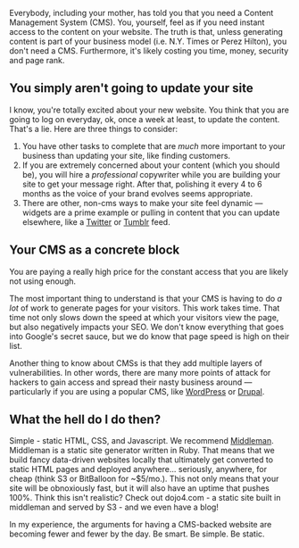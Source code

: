 Everybody, including your mother, has told you that you need a Content Management System (CMS). You, yourself, feel as if you need instant access to the content on your website. The truth is that, unless generating content is part of your business model (i.e. N.Y. Times or Perez Hilton), you don't need a CMS. Furthermore, it's likely costing you time, money, security and page rank.

You simply aren't going to update your site
-------------------------------------------

I know, you're totally excited about your new website. You think that you are going to log on everyday, ok, once a week at least, to update the content. That's a lie. Here are three things to consider:

1. You have other tasks to complete that are _much_ more important to your business than updating your site, like finding customers.
2. If you are extremely concerned about your content (which you should be), you will hire a _professional_ copywriter while you are building your site to get your message right. After that, polishing it every 4 to 6 months as the voice of your brand evolves seems appropriate. 
3. There are other, non-cms ways to make your site feel dynamic — widgets are a prime example or pulling in content that you can update elsewhere, like a [Twitter](http://www.bourncreative.com/how-to-add-the-official-twitter-widget-to-your-website/ "Twitter Widgets") or [Tumblr](https://www.tumblr.com/ "Tumblr") feed.

Your CMS as a concrete block
----------------------------

You are paying a really high price for the constant access that you are likely not using enough.

The most important thing to understand is that your CMS is having to do _a lot_ of work to generate pages for your visitors. This work takes time. That time not only slows down the speed at which your visitors view the page, but also negatively impacts your SEO. We don't know everything that goes into Google's secret sauce, but we do know that page speed is high on their list. 

Another thing to know about CMSs is that they add multiple layers of vulnerabilities. In other words, there are many more points of attack for hackers to gain access and spread their nasty business around — particularly if you are using a popular CMS, like [WordPress](http://wordpress.org/ "WordPress") or [Drupal](https://drupal.org/ "Drupal").

What the hell do I do then?
---------------------------

Simple - static HTML, CSS, and Javascript. We recommend [Middleman](http://middlemanapp.com/ "Middleman"). Middleman is a static site generator written in Ruby. That means that we build fancy data-driven websites locally that ultimately get converted to static HTML pages and deployed anywhere... seriously, anywhere, for cheap (think S3 or BitBalloon for ~$5/mo.). This not only means that your site will be obnoxiously fast, but it will also have an uptime that pushes 100%. Think this isn't realistic? Check out dojo4.com - a static site built in middleman and served by S3 - and we even have a blog!

In my experience, the arguments for having a CMS-backed website are becoming fewer and fewer by the day. Be smart. Be simple. Be static.